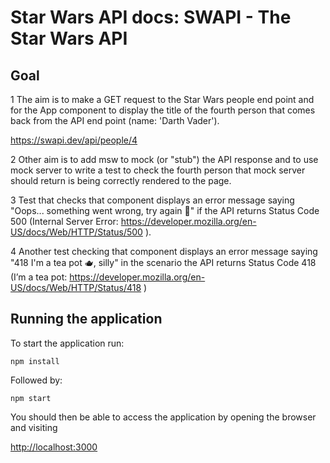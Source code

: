 # Star Wars API docs: SWAPI - The Star Wars API

## Goal

1 The aim is to make a GET request to the Star Wars people end point and for the App component to display the title of the fourth person that comes back from the API end point (name: 'Darth Vader').

https://swapi.dev/api/people/4

2 Other aim is to add msw to mock (or "stub") the API response and
to use mock server to write a test to check the fourth person that mock server should return is being correctly rendered to the page.

3 Test that checks that component displays an error message saying "Oops... something went wrong, try again 🤕" if the API returns Status Code 500 (Internal Server Error: https://developer.mozilla.org/en-US/docs/Web/HTTP/Status/500 ).

4 Another test checking that component displays an error message saying "418 I'm a tea pot 🫖, silly" in the scenario the API returns Status Code 418 (I’m a tea pot: https://developer.mozilla.org/en-US/docs/Web/HTTP/Status/418 )

## Running the application

To start the application run:

```
npm install
```

Followed by:

```
npm start
```

You should then be able to access the application by opening the browser and visiting

[http://localhost:3000](http://localhost:3000)
